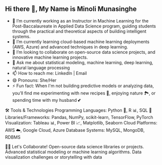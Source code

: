 ## Hi there 👋, My Name is Minoli Munasinghe


- 🔭 I’m currently working as an Instructor in Machine Learning for the Post-Baccalaureate in Applied Data Science program, guiding students through the practical and theoretical aspects of building intelligent systems.
- 🌱 I’m currently learning cloud-based machine learning deployments (AWS, Azure) and advanced techniques in deep learning.
- 👯 I’m looking to collaborate on open-source data science projects, and innovative machine learning projects.
- 💬 Ask me about statistical modeling, machine learning, deep learning, natural language processing
- 📫 How to reach me: LinkedIn | Email
- 😄 Pronouns: She/Her
- ⚡ Fun fact: When I'm not building predictive models or analyzing data, you’ll find me experimenting with new recipes 🍳, enjoying nature 🏞️, or spending time with my husband 💕


🛠️ Tools & Technologies
Programming Languages: Python 🐍, R 📊, SQL 💾
Libraries/Frameworks: Pandas, NumPy, scikit-learn, TensorFlow, PyTorch
Visualization: Tableau 📊, Power BI 📈, Matplotlib, Seaborn
Cloud Platforms: AWS ☁️, Google Cloud, Azure
Database Systems: MySQL, MongoDB, RDBMS

👩‍💻 Let's Collaborate!
Open-source data science libraries or projects.
Advanced statistical modeling or machine learning algorithms.
Data visualization challenges or storytelling with data
<!--
**minolirm/minolirm** is a ✨ _special_ ✨ repository because its `README.md` (this file) appears on your GitHub profile.

Here are some ideas to get you started:

- 🔭 I’m currently working on ...
- 🌱 I’m currently learning ...
- 👯 I’m looking to collaborate on ...
- 🤔 I’m looking for help with ...
- 💬 Ask me about ...
- 📫 How to reach me: ...
- 😄 Pronouns: ...
- ⚡ Fun fact: ...
-->
